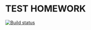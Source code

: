 # TEST HOMEWORK

[![Build status](https://ci.appveyor.com/api/projects/status/4j6a88tg7r25bte1?svg=true)](https://ci.appveyor.com/project/voynovdev/pure-function)